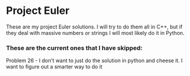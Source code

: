 # Project Euler

These are my project Euler solutions. I will try to do them all in C++, but if they deal with massive numbers or strings I will most likely do it in Python.

### These are the current ones that I have skipped:

Problem 26 - I don't want to just do the solution in python and cheese it. I want to figure out a smarter way to do it 